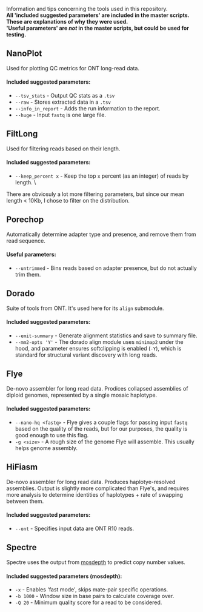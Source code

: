 Information and tips concerning the tools used in this repository. \
**All 'included suggested parameters' are included in the master scripts. These are explanations of why they were used.** \
**'Useful parameters' are _not_ in the master scripts, but could be used for testing.**

## NanoPlot
Used for plotting QC metrics for ONT long-read data.
#### Included suggested parameters:
* `--tsv_stats` - Output QC stats as a `.tsv`
* `--raw` - Stores extracted data in a `.tsv`
* `--info_in_report` - Adds the run information to the report.
* `--huge` - Input `fastq` is one large file.

## FiltLong
Used for filtering reads based on their length.
#### Included suggested parameters:
* `--keep_percent x` - Keep the top `x` percent (as an integer) of reads by length. \

There are obviosuly a lot more filtering parameters, but since our mean length < 10Kb, I chose to filter on the distribution.

## Porechop
Automatically determine adapter type and presence, and remove them from read sequence.
#### Useful parameters:
* `--untrimmed` - Bins reads based on adapter presence, but do not actually trim them.

## Dorado
Suite of tools from ONT. It's used here for its `align` submodule.
#### Included suggested parameters:
* `--emit-summary` - Generate alignment statistics and save to summary file.
* `--mm2-opts 'Y'` - The dorado align module uses `minimap2` under the hood, and parameter ensures softclipping is enabled (`-Y`), which is standard for structural variant discovery with long reads.

## Flye
De-novo assembler for long read data. Prodices collapsed assemblies of diploid genomes, represented by a single mosaic haplotype.
#### Included suggested parameters:
* `--nano-hq <fastq>` - Flye gives a couple flags for passing input `fastq` based on the quality of the reads, but for our purposes, the quality is good enough to use this flag.
* `-g <size>` - A rough size of the genome Flye will assemble. This usually helps genome assembly.

## HiFiasm
De-novo assembler for long read data. Produces haplotye-resolved assemblies. Output is slightly more complicated than Flye's, and requires more analysis to determine identities of haplotypes + rate of swapping between them.
#### Included suggested parameters:
* `--ont` - Specifies input data are ONT R10 reads.

## Spectre
Spectre uses the output from [mosdepth](https://github.com/brentp/mosdepth) to predict copy number values.
#### Included suggested parameters (mosdepth):
* `-x` - Enables 'fast mode', skips mate-pair specific operations.
* `-b 1000` - Window size in base pairs to calculate coverage over.
* `-Q 20` - Minimum quality score for a read to be considered.
